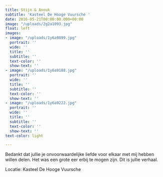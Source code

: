 ```yaml
---
title: Stijn & Anouk
subtitle: 'Kasteel De Hooge Vuursche '
date: 2016-05-21T00:00:00.000+00:00
image: "/uploads/2g2a1093.jpg"
float: left
images:
- image: "/uploads/1y6a9899.jpg"
  portrait: ''
  wide: ''
  title: ''
  subtitle: ''
  text-color: ''
  show-text: ''
- image: "/uploads/1y6a9188.jpg"
  portrait: ''
  wide: ''
  title: ''
  subtitle: ''
  text-color: ''
  show-text: ''
- image: "/uploads/1y6a9222.jpg"
  portrait: ''
  wide: ''
  title: ''
  subtitle: ''
  text-color: ''
  show-text: ''
text-color: light

---
```

Bedankt dat jullie je onvoorwaardelijke liefde voor elkaar met mij hebben willen delen. Het was een grote eer erbij te mogen zijn. Dit is jullie verhaal.

Locatie: Kasteel De Hooge Vuursche